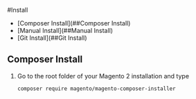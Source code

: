 #Install
* [Composer Install](##Composer Install)
* [Manual Install](##Manual Install)
* [Git Install](##Git Install)

## Composer Install

1. Go to the root folder of your Magento 2 installation and type

   ```shell
   composer require magento/magento-composer-installer
   ```

